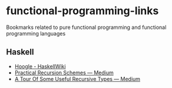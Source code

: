 # functional-programming-links
Bookmarks related to pure functional programming and functional programming languages


## Haskell
* [Hoogle - HaskellWiki](https://wiki.haskell.org/Hoogle)
* [Practical Recursion Schemes — Medium](https://medium.com/@jaredtobin/practical-recursion-schemes-c10648ec1c29#.b5f4x992c)
* [A Tour Of Some Useful Recursive Types — Medium](https://medium.com/@jaredtobin/a-tour-of-some-useful-recursive-types-8fa8e423b5b9#.1mwwcgezl)
